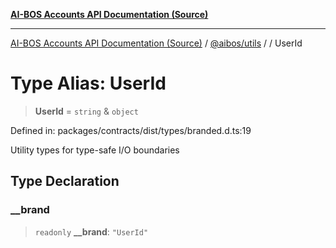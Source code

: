 [**AI-BOS Accounts API Documentation (Source)**](../../../README.md)

***

[AI-BOS Accounts API Documentation (Source)](../../../README.md) / [@aibos/utils](../README.md) / [](../README.md) / UserId

# Type Alias: UserId

> **UserId** = `string` & `object`

Defined in: packages/contracts/dist/types/branded.d.ts:19

Utility types for type-safe I/O boundaries

## Type Declaration

### \_\_brand

> `readonly` **\_\_brand**: `"UserId"`

